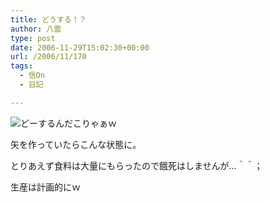```yaml
---
title: どうする！？
author: 八雲
type: post
date: 2006-11-29T15:02:30+00:00
url: /2006/11/170
tags:
  - 信On
  - 日記

---
```

![どーするんだこりゃぁｗ][1]

矢を作っていたらこんな状態に。
  
とりあえず食料は大量にもらったので餓死はしませんが…＾＾；

生産は計画的にｗ

 [1]: //ziomatrix.org/wp-content/gw-20061129-233403.jpg
